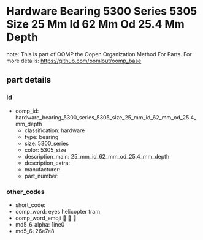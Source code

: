# Hardware Bearing 5300 Series 5305 Size 25 Mm Id 62 Mm Od 25.4 Mm Depth  

note: This is part of OOMP the Oopen Organization Method For Parts. For more details: https://github.com/oomlout/oomp_base

##  part details





### id
* oomp_id: hardware_bearing_5300_series_5305_size_25_mm_id_62_mm_od_25.4_mm_depth
  * classification: hardware
  * type: bearing
  * size: 5300_series
  * color: 5305_size
  * description_main: 25_mm_id_62_mm_od_25.4_mm_depth
  * description_extra: 
  * manufacturer: 
  * part_number: 

### other_codes
* short_code: 
* oomp_word: eyes helicopter tram
* oomp_word_emoji :eyes: :helicopter: :tram:
* md5_6_alpha: 1ine0
* md5_6: 26e7e8